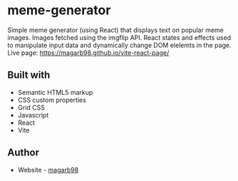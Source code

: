 # meme-generator

Simple meme generator (using React) that displays text on popular meme images. Images fetched using the imgflip API. 
React states and effects used to manipulate input data and dynamically change DOM elelemts in the page. Live page: https://magarb98.github.io/vite-react-page/

## Built with

- Semantic HTML5 markup
- CSS custom properties
- Grid CSS
- Javascript
- React
- Vite

## Author

- Website - [magarb98](https://github.com/magarb98)

